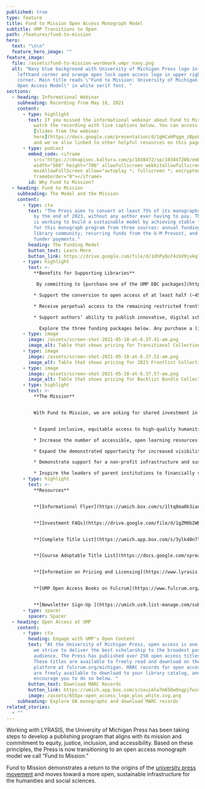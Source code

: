 ```yaml
---
published: true
type: feature
title: Fund to Mission Open Access Monograph Model
subtitle: UMP Transitions to Open
path: /features/fund-to-mission
hero:
  text: "\n\n"
  feature_hero_image: ""
feature_image:
  file: /assets/fund-to-mission-wordmark_umpr_navy.png
  alt: "Navy blue background with University of Michigan Press logo in upper
    lefthand corner and orange open lock open access logo in upper righthand
    corner. Main title reads \"Fund to Mission: University of Michigan Press'
    Open Access Model\" in white serif font. "
sections:
  - heading: Informational Webinar
    subheading: Recording from May 18, 2021
    content:
      - type: highlight
        text: If you missed the informational webinar about Fund to Mission on May 18,
          watch the recording with live captions below. You can access the
          [slides from the webinar
          here](https://docs.google.com/presentation/d/1gHCxHPqgm_zBpoF9mpo35vZXk6PIUBrz1dDB3sJYaNg/edit?usp=sharing),
          and we've also linked to other helpful resources on this page.
      - type: podcast
        embed_code: <iframe
          src="https://cdnapisec.kaltura.com/p/1038472/sp/103847200/embedIframeJs/uiconf_id/25437071/partner_id/1038472?iframeembed=true&playerId=kplayer&entry_id=1_3omiqtfm&flashvars[streamerType]=auto"
          width="560" height="700" allowfullscreen webkitallowfullscreen
          mozAllowFullScreen allow="autoplay *; fullscreen *; encrypted-media *"
          frameborder="0"></iframe>
        id: Why Fund to Mission?
  - heading: Fund to Mission
    subheading: The Model and the Mission
    content:
      - type: cta
        text: "The Press aims to convert at least 75% of its monographs to open access
          by the end of 2023, without any author ever having to pay. The Press
          is working to build a sustainable model by achieving stable funding
          for this monograph program from three sources: annual funding from the
          library community, recurring funds from the U-M Provost, and other
          funder payments."
        heading: The Funding Model
        button_text: Learn More
        button_link: https://drive.google.com/file/d/1dhPyQo74zGV9jukqlootY8JF8uj-7Q2p/view
      - type: highlight
        text: >-
          **Benefits for Supporting Libraries**

           By committing to [purchase one of the UMP EBC packages](https://drive.google.com/file/d/1dhPyQo74zGV9jukqlootY8JF8uj-7Q2p/view), libraries:

          * Support the conversion to open access of at least half (~45) of University of Michigan Press scholarly monographs in 2022 (We will expand this percentage if we realize our full goal, and will build on it in succeeding years);

          * Receive perpetual access to the remaining restricted frontlist titles and term access to the backlist (~1,500 titles), which will otherwise remain closed to non-purchasers;

          * Support authors’ ability to publish innovative, digital scholarship leveraging the next-generation, open-source Fulcrum platform.

            Explore the three funding packages below. Any purchase a library makes today supports our transition to open access. Libraries who commit to purchase before **December 17, 2021** [will receive an extra 5% discount](https://www.google.com/url?q=https://www.lyrasis.org/content/Pages/product-details.aspx?pid%3D8D37544B-F9AA-E811-9416-00155DA0E429&sa=D&source=editors&ust=1621338454104000&usg=AOvVaw0oXdtowU_TYCHniOs-FzrW).
      - type: image
        image: /assets/screen-shot-2021-05-18-at-6.37.41-am.png
        image_alt: Table that shows pricing for Transitional Collection
      - type: image
        image: /assets/screen-shot-2021-05-18-at-6.37.51-am.png
        image_alt: Table that shows pricing for 2021 Frontlist Collection
      - type: image
        image: /assets/screen-shot-2021-05-18-at-6.37.57-am.png
        image_alt: Table that shows pricing for Backlist Bundle Collection
      - type: highlight
        text: >-
          **The Mission**


          With Fund to Mission, we are asking for shared investment in strengthening humanities and social sciences infrastructure and scholarship. Through a transparent model that fits with existing library workflows and provides unique benefits to supporters, we hope to:


          * Expand inclusive, equitable access to high-quality humanities and qualitative social science scholarship for diverse, global audiences;

          * Increase the number of accessible, open learning resources for students that are instantly available, downloadable, and free of DRM restrictions;

          * Expand the demonstrated opportunity for increased visibility and impact that open access provides to all authors, without the inequities of “pay to publish”;

          * Demonstrate support for a non-profit infrastructure and sustainable business model, on a platform that already hosts other university press content and collections;

          * Inspire the leaders of parent institutions to financially support their presses in more sustainable and open approaches to monograph publishing.
      - type: highlight
        text: >-
          **Resources**


          **[Informational Flyer](https://umich.box.com/s/1ltq8ma0b3iantncirxo0gsx2huabtma)**


          **[Investment FAQs](https://drive.google.com/file/d/1gZM0b2WB_u1xwB2RBHlCFW9lH4a6tlHg/view?usp=sharing)**


          **[Complete Title List](https://umich.app.box.com/s/3ylk40n7lo3oyl62j9wlvvhus69ocf0v)**


          **[Course Adoptable Title List](https://docs.google.com/spreadsheets/d/1j__p9tJ8BMWxxm5_kR5XKaHHufEU4gTI1wEO8xAT5pU/edit#gid=1866999211)**


          **[Information on Pricing and Licensing](https://www.lyrasis.org/content/Pages/product-details.aspx?pid=8D37544B-F9AA-E811-9416-00155DA0E429)**


          **[UMP Open Access Books on Fulcrum](https://www.fulcrum.org/michigan?locale=en&user_access=oa)**


          **[Newsletter Sign-Up ](https://umich.us9.list-manage.com/subscribe?u=a4cd6f758656d0e1542fcb495&id=ee5048bf45)**
      - type: spacer
        spacer: Spacer
  - heading: Open Access at UMP
    content:
      - type: cta
        heading: Engage with UMP's Open Content
        text: "At the University of Michigan Press, open access is one of many ways that
          we strive to deliver the best scholarship to the broadest possible
          audience. The Press has published over 250 open access titles to date.
          These titles are available to freely read and download on the Fulcrum
          platform at fulcrum.org/michigan. MARC records for open access books
          are freely available to download to your library catalog, and we
          encourage you to do so below. "
        button_text: Download MARC Records
        button_link: https://umich.app.box.com/s/oxuimlw7m656w9ngpjfwim10zdqxy5at
        image: /assets/655px-open_access_logo_plos_white.svg.png
    subheading: Explore OA monographs and download MARC records
related_stories:
  - ""
---
```

Working with LYRASIS, the University of Michigan Press has been taking steps to develop a publishing program that aligns with its mission and commitment to equity, justice, inclusion, and accessibility. Based on these principles, the Press is now transitioning to an open access monograph model we call “Fund to Mission.” 

Fund to Mission demonstrates a return to the origins of the [university press movement](https://aupresses.org/the-value-of-university-presses/) and moves toward a
more open, sustainable infrastructure for the humanities and social sciences.